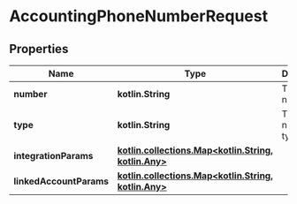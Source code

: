 
# AccountingPhoneNumberRequest

## Properties
Name | Type | Description | Notes
------------ | ------------- | ------------- | -------------
**number** | **kotlin.String** | The phone number. |  [optional]
**type** | **kotlin.String** | The phone number&#39;s type. |  [optional]
**integrationParams** | [**kotlin.collections.Map&lt;kotlin.String, kotlin.Any&gt;**](kotlin.Any.md) |  |  [optional]
**linkedAccountParams** | [**kotlin.collections.Map&lt;kotlin.String, kotlin.Any&gt;**](kotlin.Any.md) |  |  [optional]




